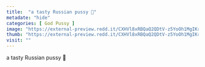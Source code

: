 ```yaml
---
title:  "a tasty Russian pussy 🤤"
metadate: "hide"
categories: [ God Pussy ]
image: "https://external-preview.redd.it/CXHVl8xRBQaQ2QDtV-z5YoOh1MgIKrHn6iLZlNKbz7A.jpg?auto=webp&s=c0a94fac4cb7892df72769f0ef3af5709449ded5"
thumb: "https://external-preview.redd.it/CXHVl8xRBQaQ2QDtV-z5YoOh1MgIKrHn6iLZlNKbz7A.jpg?width=1080&crop=smart&auto=webp&s=9a76d765872f82c2e9bd3a06ab081e2199395eea"
visit: ""
---
```

a tasty Russian pussy 🤤
